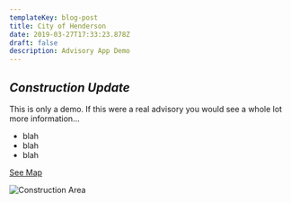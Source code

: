 ```yaml
---
templateKey: blog-post
title: City of Henderson
date: 2019-03-27T17:33:23.878Z
draft: false
description: Advisory App Demo
---
```

## _**Construction Update**_

This is only a demo. If this were a real advisory you would see a whole lot more information...

* blah
* blah
* blah

[See Map](/map?layer=Advisory&feature=4)

![](/img/pkglotconst.jpeg "Construction Area")
